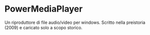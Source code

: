 # PowerMediaPlayer
Un riproduttore di file audio/video per windows. Scritto nella preistoria (2009) e caricato solo a scopo storico.
